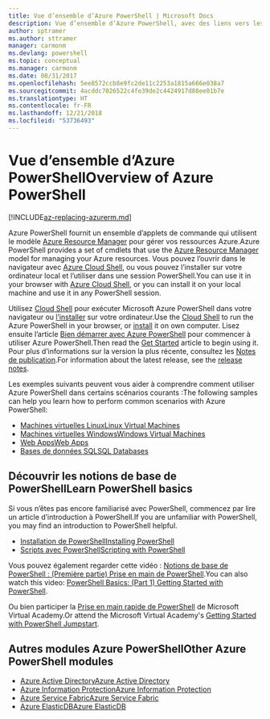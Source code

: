 ```yaml
---
title: Vue d’ensemble d’Azure PowerShell | Microsoft Docs
description: Vue d’ensemble d’Azure PowerShell, avec des liens vers les procédures d’installation et de configuration.
author: sptramer
ms.author: sttramer
manager: carmonm
ms.devlang: powershell
ms.topic: conceptual
ms.manager: carmonm
ms.date: 08/31/2017
ms.openlocfilehash: 5ee8572ccb8e9fc2de11c2253a1815a666e038a7
ms.sourcegitcommit: 4acddc7026522c4fe39de2c4424917d88ee01b7e
ms.translationtype: HT
ms.contentlocale: fr-FR
ms.lasthandoff: 12/21/2018
ms.locfileid: "53736493"
---
```

# <a name="overview-of-azure-powershell"></a><span data-ttu-id="7b1aa-103">Vue d’ensemble d’Azure PowerShell</span><span class="sxs-lookup"><span data-stu-id="7b1aa-103">Overview of Azure PowerShell</span></span>

[!INCLUDE[az-replacing-azurerm.md](../includes/az-replacing-azurerm.md)]

<span data-ttu-id="7b1aa-104">Azure PowerShell fournit un ensemble d’applets de commande qui utilisent le modèle [Azure Resource Manager](/azure/azure-resource-manager/resource-group-overview) pour gérer vos ressources Azure.</span><span class="sxs-lookup"><span data-stu-id="7b1aa-104">Azure PowerShell provides a set of cmdlets that use the [Azure Resource Manager](/azure/azure-resource-manager/resource-group-overview) model for managing your Azure resources.</span></span> <span data-ttu-id="7b1aa-105">Vous pouvez l’ouvrir dans le navigateur avec [Azure Cloud Shell](/azure/cloud-shell/overview), ou vous pouvez l’installer sur votre ordinateur local et l’utiliser dans une session PowerShell.</span><span class="sxs-lookup"><span data-stu-id="7b1aa-105">You can use it in your browser with [Azure Cloud Shell](/azure/cloud-shell/overview), or you can install it on your local machine and use it in any PowerShell session.</span></span>

<span data-ttu-id="7b1aa-106">Utilisez [Cloud Shell](/azure/cloud-shell/overview) pour exécuter Microsoft Azure PowerShell dans votre navigateur ou [l’installer](install-azurerm-ps.md) sur votre ordinateur.</span><span class="sxs-lookup"><span data-stu-id="7b1aa-106">Use the [Cloud Shell](/azure/cloud-shell/overview) to run the Azure PowerShell in your browser, or [install](install-azurerm-ps.md) it on own computer.</span></span> <span data-ttu-id="7b1aa-107">Lisez ensuite l’article [Bien démarrer avec Azure PowerShell](get-started-azureps.md) pour commencer à utiliser Azure PowerShell.</span><span class="sxs-lookup"><span data-stu-id="7b1aa-107">Then read the [Get Started](get-started-azureps.md) article to begin using it.</span></span> <span data-ttu-id="7b1aa-108">Pour plus d’informations sur la version la plus récente, consultez les [Notes de publication](release-notes-azureps.md).</span><span class="sxs-lookup"><span data-stu-id="7b1aa-108">For information about the latest release, see the [release notes](release-notes-azureps.md).</span></span>

<span data-ttu-id="7b1aa-109">Les exemples suivants peuvent vous aider à comprendre comment utiliser Azure PowerShell dans certains scénarios courants :</span><span class="sxs-lookup"><span data-stu-id="7b1aa-109">The following samples can help you learn how to perform common scenarios with Azure PowerShell:</span></span>

* [<span data-ttu-id="7b1aa-110">Machines virtuelles Linux</span><span class="sxs-lookup"><span data-stu-id="7b1aa-110">Linux Virtual Machines</span></span>](/azure/virtual-machines/virtual-machines-linux-powershell-samples?toc=/powershell/azure/toc.json)
* [<span data-ttu-id="7b1aa-111">Machines virtuelles Windows</span><span class="sxs-lookup"><span data-stu-id="7b1aa-111">Windows Virtual Machines</span></span>](/azure/virtual-machines/virtual-machines-windows-powershell-samples?toc=/powershell/azure/toc.json)
* [<span data-ttu-id="7b1aa-112">Web Apps</span><span class="sxs-lookup"><span data-stu-id="7b1aa-112">Web Apps</span></span>](/azure/app-service-web/app-service-powershell-samples?toc=/powershell/azure/toc.json)
* [<span data-ttu-id="7b1aa-113">Bases de données SQL</span><span class="sxs-lookup"><span data-stu-id="7b1aa-113">SQL Databases</span></span>](/azure/sql-database/sql-database-powershell-samples?toc=/powershell/azure/toc.json)

## <a name="learn-powershell-basics"></a><span data-ttu-id="7b1aa-114">Découvrir les notions de base de PowerShell</span><span class="sxs-lookup"><span data-stu-id="7b1aa-114">Learn PowerShell basics</span></span>

<span data-ttu-id="7b1aa-115">Si vous n’êtes pas encore familiarisé avec PowerShell, commencez par lire un article d’introduction à PowerShell.</span><span class="sxs-lookup"><span data-stu-id="7b1aa-115">If you are unfamiliar with PowerShell, you may find an introduction to PowerShell helpful.</span></span>

* [<span data-ttu-id="7b1aa-116">Installation de PowerShell</span><span class="sxs-lookup"><span data-stu-id="7b1aa-116">Installing PowerShell</span></span>](/powershell/scripting/installing-windows-powershell)
* [<span data-ttu-id="7b1aa-117">Scripts avec PowerShell</span><span class="sxs-lookup"><span data-stu-id="7b1aa-117">Scripting with PowerShell</span></span>](/powershell/scripting/scripting-with-windows-powershell)

<span data-ttu-id="7b1aa-118">Vous pouvez également regarder cette vidéo : [Notions de base de PowerShell : (Première partie) Prise en main de PowerShell](https://channel9.msdn.com/Blogs/Taste-of-Premier/PowerShellBasicsPart1).</span><span class="sxs-lookup"><span data-stu-id="7b1aa-118">You can also watch this video: [PowerShell Basics: (Part 1) Getting Started with PowerShell](https://channel9.msdn.com/Blogs/Taste-of-Premier/PowerShellBasicsPart1).</span></span>

<span data-ttu-id="7b1aa-119">Ou bien participer la [Prise en main rapide de PowerShell](https://mva.microsoft.com/liveevents/powershell-jumpstart) de Microsoft Virtual Academy.</span><span class="sxs-lookup"><span data-stu-id="7b1aa-119">Or attend the Microsoft Virtual Academy's [Getting Started with PowerShell Jumpstart](https://mva.microsoft.com/liveevents/powershell-jumpstart).</span></span>

## <a name="other-azure-powershell-modules"></a><span data-ttu-id="7b1aa-120">Autres modules Azure PowerShell</span><span class="sxs-lookup"><span data-stu-id="7b1aa-120">Other Azure PowerShell modules</span></span>

* [<span data-ttu-id="7b1aa-121">Azure Active Directory</span><span class="sxs-lookup"><span data-stu-id="7b1aa-121">Azure Active Directory</span></span>](/powershell/azure/active-directory/)
* [<span data-ttu-id="7b1aa-122">Azure Information Protection</span><span class="sxs-lookup"><span data-stu-id="7b1aa-122">Azure Information Protection</span></span>](/powershell/azure/aip/)
* [<span data-ttu-id="7b1aa-123">Azure Service Fabric</span><span class="sxs-lookup"><span data-stu-id="7b1aa-123">Azure Service Fabric</span></span>](/powershell/azure/service-fabric/)
* [<span data-ttu-id="7b1aa-124">Azure ElasticDB</span><span class="sxs-lookup"><span data-stu-id="7b1aa-124">Azure ElasticDB</span></span>](/powershell/azure/elasticdbjobs/)
